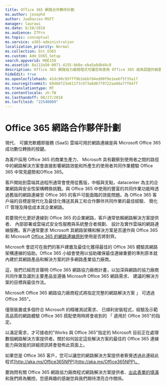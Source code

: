 ```yaml
---
title: Office 365 網路合作夥伴計劃
ms.author: josephd
author: JoeDavies-MSFT
manager: laurawi
ms.date: 8/20/2018
ms.audience: ITPro
ms.topic: conceptual
ms.service: o365-administration
localization_priority: Normal
ms.collection: Ent_O365
ms.custom: Adm_O365_Setup
search.appverid: MOE150
ms.assetid: 8a113a50-0071-4155-bb8e-eba5a8dbd4c8
description: Office 365 網路協力廠商程式可讓您為使用 Office 365 成為認證的裝置。
hideEdit: true
ms.openlocfilehash: 41dc90c95fff9b3abb7d4ed90f9e1ee6f5f35a17
ms.sourcegitcommit: 69d60723e611f3c973a6d6779722aa9da77f647f
ms.translationtype: MT
ms.contentlocale: zh-TW
ms.lasthandoff: 08/27/2018
ms.locfileid: "22540089"
---
```

# <a name="office-365-networking-partner-program"></a>Office 365 網路合作夥伴計劃

現代、 可擴充軟體即服務 (SaaS) 雲端可用於網路連線是與 Microsoft Office 365 成功數位轉換的按鍵。  

為客戶採用 Office 365 的商業生產力、 Microsoft 具有觀察到使用者之間的路徑中的網路解決方案會直接影響網路效能和所產生的使用者共同作業體驗 Office 365 中常見趨勢和Office 365。  

客戶開始到雲端其過程所通常會使用從舊版，中樞與支點，datacenter 為主的企業網路與安全性架構轉換挑戰。與 Office 365 中使用的豐富的共同作業功能時透過舊版的網路連線至 Office 365 的客戶可能面臨的效能問題。為 Office 365 客戶端的目標是現代化及最佳化傳送其員工和合作夥伴共同作業的最佳經驗、 簡化 IT 管理及降低成本其企業網路。 

若要現代化更好連線到 Office 365 的企業網路，客戶通常依賴網路解決方案提供者、 內部部署或雲端式安全性服務與系統整合者規劃、 設計及實作雲端的網路連線服務。客戶通常要求 Microsoft 其網路架構和解決方案是否運作與 Office 365 和 Microsoft [Office 365 的網路連線原則](http://aka.ms/PNC)使用是否將對齊。  

Microsoft 會認可在我們的客戶建置及最佳化獲得最佳的 Office 365 體驗其網路架構連線的協助。Office 365 小組會使用以協助確保最佳連線重要的準則原本就內建於其網路產品和解決方案的許多網路產業協力廠商。 

這，我們已經而言聲明 Office 365 網路協力廠商計畫，以加深與網路的協力廠商共同作業及識別主要產品並遵循 Microsoft Office 365 網路需求、 建議的解決方案的目標與最佳作法。 

Microsoft Office 365 網路協力廠商程式將指定完整的網路解決方案 」 可透過 Office 365"。  

僅限裝置或多個符合 Microsoft 的精確測試需求、 已順利安裝程式，經驗及示範高品質的網路體驗 Office 365 搭配使用時將會收到的 「 適用於 Office 365"的指定。  

以滿足需求，才可接收的"Works 與 Office 365"指定的 Microsoft 目前正在處理數個網路解決方案提供者。關於如何設定這些解決方案的最佳的 Office 365 連線能力與效能的詳細資訊將會發佈此頁面上。  

如果您是 Office 365 客戶，您可以讓您的網路解決方案提供者察覺透過此連結此程式[http://aka.ms/Office365NPP](http://aka.ms/Office365NPP)。

要詢問有關 Office 365 網路協力廠商程式網路解決方案提供者、[出此表單的填滿](https://forms.office.com/Pages/ResponsePage.aspx?id=v4j5cvGGr0GRqy180BHbRyOZxByRF1dLgv7k6ye5z8pUMTNCVTYyVk9GNEYzWjFOVkI1SzdJNUkyWi4u)和我們將為觸控。您感興趣的感謝您與我們期待漂亮合作關係。 


